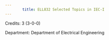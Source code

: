 ```yaml
---
        title: ELL832 Selected Topics in IEC-I
---
```

Credits: 3 (3-0-0)

Department: Department of Electrical Engineering


